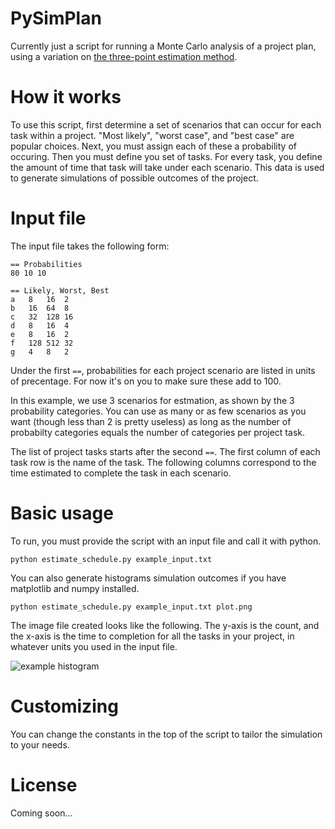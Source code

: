 # PySimPlan

Currently just a script for running a Monte Carlo analysis of a project plan, using a variation on [the three-point estimation method](http://en.wikipedia.org/wiki/Three-point_estimation).

# How it works

To use this script, first determine a set of scenarios that can occur for each task within a project.  "Most likely", "worst case", and "best case" are popular choices.  Next, you must assign each of these a probability of occuring.
Then you must define you set of tasks.  For every task, you define the amount of time that task will take under each scenario.
This data is used to generate simulations of possible outcomes of the project.

# Input file

The input file takes the following form:

    == Probabilities
    80 10 10

    == Likely, Worst, Best
    a	8	16	2
    b	16	64	8
    c	32	128	16
    d	8	16	4
    e	8	16	2
    f	128	512	32
    g	4	8	2


Under the first `==`, probabilities for each project scenario are listed in units of precentage.  For now it's on you to make sure these add to 100.
    
In this example, we use 3 scenarios for estmation, as shown by the 3 probability categories.  You can use as many or as few scenarios as you want (though less than 2 is pretty useless) as long as the number of probabilty categories equals the number of categories per project task. 

The list of project tasks starts after the second `==`.  The first column of each task row is the name of the task.  The following columns correspond to the time estimated to complete the task in each scenario.

# Basic usage

To run, you must provide the script with an input file and call it with python.

    python estimate_schedule.py example_input.txt

You can also generate histograms simulation outcomes if you have matplotlib and numpy installed.

    python estimate_schedule.py example_input.txt plot.png
    
The image file created looks like the following.  The y-axis is the count, and the x-axis is the time to completion for all the tasks in your project, in whatever units you used in the input file.

![example histogram](https://raw.github.com/turtlemonvh/pysimplan/master/example_out.png "Example Histogram")

# Customizing

You can change the constants in the top of the script to tailor the simulation to your needs.

# License

Coming soon...